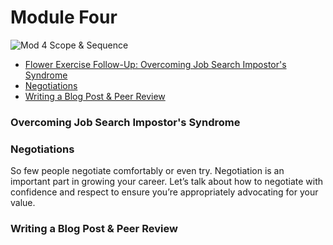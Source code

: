 # Module Four

![Mod 4 Scope & Sequence](https://github.com/turingschool/professional_skills/blob/master/images/Mod%204%20Scope%20%26%20Sequence.png)

* [Flower Exercise Follow-Up: Overcoming Job Search Impostor's Syndrome](https://github.com/turingschool/professional_skills/blob/master/module_four/flower_exercise_follow_up.md)
* [Negotiations](https://github.com/turingschool/professional_skills/blob/master/module_four/negotiations.md)
* [Writing a Blog Post & Peer Review]()

### Overcoming Job Search Impostor's Syndrome

### Negotiations
So few people negotiate comfortably or even try. Negotiation is an important part in growing your career. Let’s talk about how to negotiate with confidence and respect to ensure you’re appropriately advocating for your value.

### Writing a Blog Post & Peer Review
